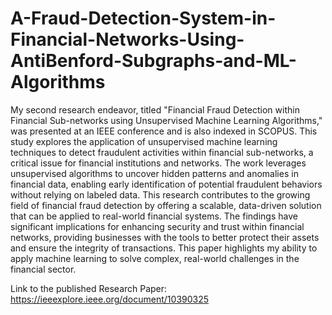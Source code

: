 # A-Fraud-Detection-System-in-Financial-Networks-Using-AntiBenford-Subgraphs-and-ML-Algorithms


My second research endeavor, titled "Financial Fraud Detection within Financial Sub-networks using Unsupervised Machine Learning Algorithms," was presented at an IEEE conference and is also indexed in SCOPUS. This study explores the application of unsupervised machine learning techniques to detect fraudulent activities within financial sub-networks, a critical issue for financial institutions and networks. The work leverages unsupervised algorithms to uncover hidden patterns and anomalies in financial data, enabling early identification of potential fraudulent behaviors without relying on labeled data. This research contributes to the growing field of financial fraud detection by offering a scalable, data-driven solution that can be applied to real-world financial systems. The findings have significant implications for enhancing security and trust within financial networks, providing businesses with the tools to better protect their assets and ensure the integrity of transactions. This paper highlights my ability to apply machine learning to solve complex, real-world challenges in the financial sector.

Link to the published Research Paper: https://ieeexplore.ieee.org/document/10390325
